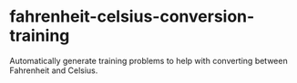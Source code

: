 # fahrenheit-celsius-conversion-training
Automatically generate training problems to help with converting between Fahrenheit and Celsius.
